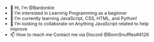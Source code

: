 - 👋 Hi, I’m @Bardonkle
- 👀 I’m interested in Learning Programming as a beginner 
- 🌱 I’m currently learning JavaScript, CSS, HTML, and Python!
- 💞️ I’m looking to collaborate on Anything JavaScript related to help improve
- 📫 How to reach me Contact me via Discord @BonnSnuffles#4126

<!---
Bardonkle/Bardonkle is a ✨ special ✨ repository because its `README.md` (this file) appears on your GitHub profile.
You can click the Preview link to take a look at your changes.
--->
